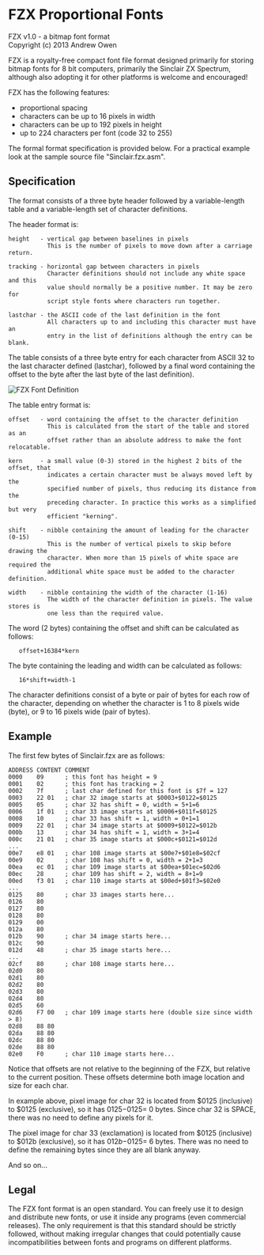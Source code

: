 # FZX Proportional Fonts

FZX v1.0 - a bitmap font format  
Copyright (c) 2013 Andrew Owen  

FZX is a royalty-free compact font file format designed primarily for storing
bitmap fonts for 8 bit computers, primarily the Sinclair ZX Spectrum, although
also adopting it for other platforms is welcome and encouraged!

FZX has the following features:

* proportional spacing
* characters can be up to 16 pixels in width
* characters can be up to 192 pixels in height
* up to 224 characters per font (code 32 to 255)

The formal format specification is provided below. For a practical example look
at the sample source file "Sinclair.fzx.asm".

## Specification

The format consists of a three byte header followed by a variable-length table
and a variable-length set of character definitions.

The header format is:
```
height   - vertical gap between baselines in pixels
           This is the number of pixels to move down after a carriage return.

tracking - horizontal gap between characters in pixels
           Character definitions should not include any white space and this
           value should normally be a positive number. It may be zero for
           script style fonts where characters run together.

lastchar - the ASCII code of the last definition in the font
           All characters up to and including this character must have an
           entry in the list of definitions although the entry can be blank.
```
The table consists of a three byte entry for each character from ASCII 32 to the
last character defined (lastchar), followed by a final word containing the
offset to the byte after the last byte of the last definition).

![FZX Font Definition](https://github.com/z88dk/z88dk/blob/master/libsrc/_DEVELOPMENT/font/fzx/FZX.png)

The table entry format is:
```
offset   - word containing the offset to the character definition
           This is calculated from the start of the table and stored as an
           offset rather than an absolute address to make the font relocatable.

kern     - a small value (0-3) stored in the highest 2 bits of the offset, that
           indicates a certain character must be always moved left by the
           specified number of pixels, thus reducing its distance from the
           preceding character. In practice this works as a simplified but very
           efficient "kerning".

shift    - nibble containing the amount of leading for the character (0-15)
           This is the number of vertical pixels to skip before drawing the
           character. When more than 15 pixels of white space are required the
           additional white space must be added to the character definition.

width    - nibble containing the width of the character (1-16)
           The width of the character definition in pixels. The value stores is
           one less than the required value.
```
The word (2 bytes) containing the offset and shift can be calculated as follows:

`   offset+16384*kern`

The byte containing the leading and width can be calculated as follows:

`   16*shift+width-1`

The character definitions consist of a byte or pair of bytes for each row of the
character, depending on whether the character is 1 to 8 pixels wide (byte), or
9 to 16 pixels wide (pair of bytes).

## Example

The first few bytes of Sinclair.fzx are as follows:
```
ADDRESS CONTENT COMMENT
0000    09      ; this font has height = 9
0001    02      ; this font has tracking = 2
0002    7f      ; last char defined for this font is $7f = 127
0003    22 01   ; char 32 image starts at $0003+$0122=$0125
0005    05      ; char 32 has shift = 0, width = 5+1=6
0006    1f 01   ; char 33 image starts at $0006+$011f=$0125
0008    10      ; char 33 has shift = 1, width = 0+1=1
0009    22 01   ; char 34 image starts at $0009+$0122=$012b
000b    13      ; char 34 has shift = 1, width = 3+1=4
000c    21 01   ; char 35 image starts at $000c+$0121=$012d
...
00e7    e8 01   ; char 108 image starts at $00e7+$01e8=$02cf
00e9    02      ; char 108 has shift = 0, width = 2+1=3
00ea    ec 01   ; char 109 image starts at $00ea+$01ec=$02d6
00ec    28      ; char 109 has shift = 2, width = 8+1=9
00ed    f3 01   ; char 110 image starts at $00ed+$01f3=$02e0
...
0125    80      ; char 33 images starts here...
0126    80
0127    80
0128    80
0129    00
012a    80
012b    90      ; char 34 image starts here...
012c    90
012d    48      ; char 35 image starts here...
...
02cf    80      ; char 108 image starts here...
02d0    80
02d1    80
02d2    80
02d3    80
02d4    80
02d5    60
02d6    F7 00   ; char 109 image starts here (double size since width > 8)
02d8    88 80
02da    88 80
02dc    88 80
02de    88 80
02e0    F0      ; char 110 image starts here...
```
Notice that offsets are not relative to the beginning of the FZX, but relative
to the current position. These offsets determine both image location and size
for each char.

In example above, pixel image for char 32 is located from $0125 (inclusive) to
$0125 (exclusive), so it has $0125-$0125= 0 bytes. Since char 32 is SPACE,
there was no need to define any pixels for it.

The pixel image for char 33 (exclamation) is located from $0125 (inclusive) to 
$012b (exclusive), so it has $012b-$0125= 6 bytes. There was no need to define 
the remaining bytes since they are all blank anyway.

And so on...

## Legal

The FZX font format is an open standard. You can freely use it to design and
distribute new fonts, or use it inside any programs (even commercial releases).
The only requirement is that this standard should be strictly followed, without
making irregular changes that could potentially cause incompatibilities between
fonts and programs on different platforms.
